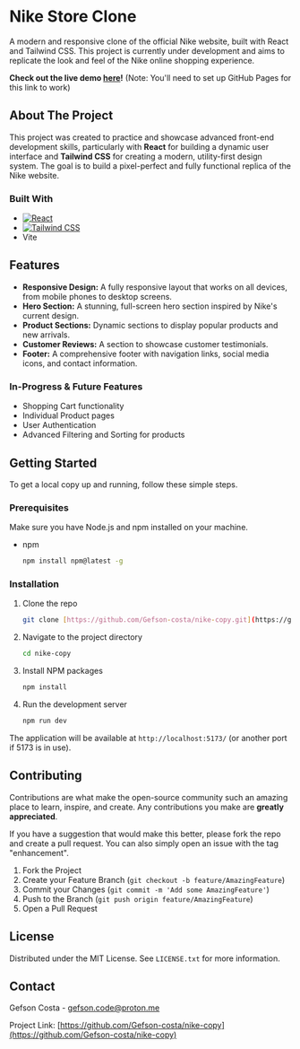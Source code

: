 # Nike Store Clone

A modern and responsive clone of the official Nike website, built with React and Tailwind CSS. This project is currently under development and aims to replicate the look and feel of the Nike online shopping experience.

**Check out the live demo [here](https://gefson-costa.github.io/nike-copy/)!** (Note: You'll need to set up GitHub Pages for this link to work)

## About The Project

This project was created to practice and showcase advanced front-end development skills, particularly with **React** for building a dynamic user interface and **Tailwind CSS** for creating a modern, utility-first design system. The goal is to build a pixel-perfect and fully functional replica of the Nike website.

### Built With

* [![React][React.js]][React-url]
* [![Tailwind CSS][TailwindCSS]][TailwindCSS-url]
* Vite

## Features

* **Responsive Design:** A fully responsive layout that works on all devices, from mobile phones to desktop screens.
* **Hero Section:** A stunning, full-screen hero section inspired by Nike's current design.
* **Product Sections:** Dynamic sections to display popular products and new arrivals.
* **Customer Reviews:** A section to showcase customer testimonials.
* **Footer:** A comprehensive footer with navigation links, social media icons, and contact information.

### In-Progress & Future Features

* Shopping Cart functionality
* Individual Product pages
* User Authentication
* Advanced Filtering and Sorting for products

## Getting Started

To get a local copy up and running, follow these simple steps.

### Prerequisites

Make sure you have Node.js and npm installed on your machine.
* npm
    ```sh
    npm install npm@latest -g
    ```

### Installation

1.  Clone the repo
    ```sh
    git clone [https://github.com/Gefson-costa/nike-copy.git](https://github.com/Gefson-costa/nike-copy.git)
    ```
2.  Navigate to the project directory
    ```sh
    cd nike-copy
    ```
3.  Install NPM packages
    ```sh
    npm install
    ```
4.  Run the development server
    ```sh
    npm run dev
    ```

The application will be available at `http://localhost:5173/` (or another port if 5173 is in use).

## Contributing

Contributions are what make the open-source community such an amazing place to learn, inspire, and create. Any contributions you make are **greatly appreciated**.

If you have a suggestion that would make this better, please fork the repo and create a pull request. You can also simply open an issue with the tag "enhancement".

1.  Fork the Project
2.  Create your Feature Branch (`git checkout -b feature/AmazingFeature`)
3.  Commit your Changes (`git commit -m 'Add some AmazingFeature'`)
4.  Push to the Branch (`git push origin feature/AmazingFeature`)
5.  Open a Pull Request

## License

Distributed under the MIT License. See `LICENSE.txt` for more information.

## Contact

Gefson Costa - gefson.code@proton.me

Project Link: [https://github.com/Gefson-costa/nike-copy](https://github.com/Gefson-costa/nike-copy)

[React.js]: https://img.shields.io/badge/React-20232A?style=for-the-badge&logo=react&logoColor=61DAFB
[React-url]: https://reactjs.org/
[TailwindCSS]: https://img.shields.io/badge/Tailwind_CSS-38B2AC?style=for-the-badge&logo=tailwind-css&logoColor=white
[TailwindCSS-url]: https://tailwindcss.com/